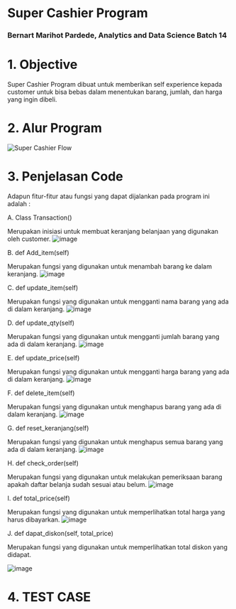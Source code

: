 # **Super Cashier Program**

### **Bernart Marihot Pardede, Analytics and Data Science Batch 14**

# 1. **Objective**

Super Cashier Program dibuat untuk memberikan self experience kepada customer untuk bisa bebas dalam menentukan barang, jumlah, dan harga yang ingin dibeli.

# 2. **Alur Program**

![Super Cashier Flow](https://github.com/benpardede/SuperCashier_Pacmann/assets/67301642/3ecf4092-ee22-4b56-ac42-c1ac3ae1fcb5)

# 3. **Penjelasan Code**

Adapun fitur-fitur atau fungsi yang dapat dijalankan pada program ini adalah :

A. Class Transaction()

  Merupakan inisiasi untuk membuat keranjang belanjaan yang digunakan oleh customer.
![image](https://github.com/benpardede/SuperCashier_Pacmann/assets/67301642/fe235032-6697-4fe5-a5a1-aed7730269aa)

B. def Add_item(self)

  Merupakan fungsi yang digunakan untuk menambah barang ke dalam keranjang.
![image](https://github.com/benpardede/SuperCashier_Pacmann/assets/67301642/eb0a70a1-b027-47eb-9775-4132fc245958)

C. def update_item(self)

  Merupakan fungsi yang digunakan untuk mengganti nama barang yang ada di dalam keranjang.
  ![image](https://github.com/benpardede/SuperCashier_Pacmann/assets/67301642/46b0c031-8715-49d3-b3df-a2bd7c90d5dd)

D. def update_qty(self)

  Merupakan fungsi yang digunakan untuk mengganti jumlah barang yang ada di dalam keranjang.
  ![image](https://github.com/benpardede/SuperCashier_Pacmann/assets/67301642/57d4da7a-4cb2-4571-a236-93608936dc6d)

E. def update_price(self)

  Merupakan fungsi yang digunakan untuk mengganti harga barang yang ada di dalam keranjang.
  ![image](https://github.com/benpardede/SuperCashier_Pacmann/assets/67301642/9fcf74e0-f053-4f57-8e88-5ecd26cda1cc)

F. def delete_item(self)

  Merupakan fungsi yang digunakan untuk menghapus barang yang ada di dalam keranjang.
  ![image](https://github.com/benpardede/SuperCashier_Pacmann/assets/67301642/1ce182e4-a8dc-494f-96a0-c0f6c614c713)

G. def reset_keranjang(self)

  Merupakan fungsi yang digunakan untuk menghapus semua barang yang ada di dalam keranjang.
  ![image](https://github.com/benpardede/SuperCashier_Pacmann/assets/67301642/4e4aabfc-ec21-4f19-873d-39dc85f14830)

H. def check_order(self)

  Merupakan fungsi yang digunakan untuk melakukan pemeriksaan barang apakah daftar belanja sudah sesuai atau belum.
  ![image](https://github.com/benpardede/SuperCashier_Pacmann/assets/67301642/70793a0d-1c47-4d27-83f3-93f457d0dc26)

I. def total_price(self)

  Merupakan fungsi yang digunakan untuk memperlihatkan total harga yang harus dibayarkan.
  ![image](https://github.com/benpardede/SuperCashier_Pacmann/assets/67301642/93e6d1d0-7de5-4210-90cd-e80336219f75)

J. def dapat_diskon(self, total_price)

  Merupakan fungsi yang digunakan untuk memperlihatkan total diskon yang didapat.
  
  ![image](https://github.com/benpardede/SuperCashier_Pacmann/assets/67301642/2deddf44-530f-41ed-a06b-4b3067ad4a02)


# 4. **TEST CASE**


